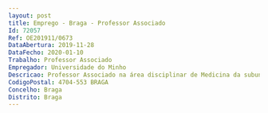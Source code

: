 ```yaml
--- 
layout: post
title: Emprego - Braga - Professor Associado
Id: 72057
Ref: OE201911/0673
DataAbertura: 2019-11-28
DataFecho: 2020-01-10
Trabalho: Professor Associado
Empregador: Universidade do Minho
Descricao: Professor Associado na área disciplinar de Medicina da subunidade orgânica  de clínica.
CodigoPostal: 4704-553 BRAGA
Concelho: Braga
Distrito: Braga
--- 
```

